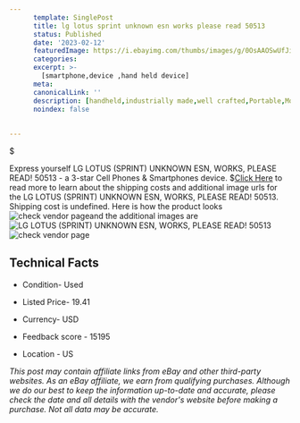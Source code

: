```yaml
---
      template: SinglePost
      title: lg lotus sprint unknown esn works please read 50513
      status: Published
      date: '2023-02-12'
      featuredImage: https://i.ebayimg.com/thumbs/images/g/0OsAAOSwUfJi0alv/s-l225.jpg
      categories: 
      excerpt: >-
        [smartphone,device ,hand held device]
      meta:
      canonicalLink: ''
      description: [handheld,industrially made,well crafted,Portable,Mobile,Compact,Convenient,Lightweight,Maneuverable,Man-portable,Miniature,Carriable,Hand-held,Light,Holdable,Transportable,Mobile device,Pocket-sized,On-the-go,Wireless,Cordless,Compact size,Convenient size, smartphone,device ,hand held device]
      noindex: false
      
        
---
```

$

Express yourself LG LOTUS (SPRINT) UNKNOWN ESN, WORKS, PLEASE READ! 50513 - a 3-star Cell Phones & Smartphones device.
$[Click Here](https://www.ebay.com/itm/175352706280?hash=item28d3d5f4e8%3Ag%3A0OsAAOSwUfJi0alv&mkevt=1&mkcid=1&mkrid=711-53200-19255-0&campid=%253CePNCampaignId%253E&customid=%253CreferenceId%253E&toolid=10049) to read more to learn about the shipping costs and additional image urls for the LG LOTUS (SPRINT) UNKNOWN ESN, WORKS, PLEASE READ! 50513. Shipping cost is undefined. Here is how the product looks ![check vendor page](https://i.ebayimg.com/thumbs/images/g/0OsAAOSwUfJi0alv/s-l225.jpg)and the additional images are![LG LOTUS (SPRINT) UNKNOWN ESN, WORKS, PLEASE READ! 50513](https://i.ebayimg.com/images/g/0OsAAOSwUfJi0alv/s-l1600.jpg)![check vendor page](https://origin-galleryplus.ebayimg.com/ws/web/175352706280_2_0_1/225x225.jpg,https://origin-galleryplus.ebayimg.com/ws/web/175352706280_3_0_1/225x225.jpg,https://origin-galleryplus.ebayimg.com/ws/web/175352706280_4_0_1/225x225.jpg)



 ## Technical Facts 



     
      

 - Condition- Used 


      

 - Listed Price- 19.41 


      

 - Currency- USD 


      

 - Feedback score - 15195 


      

 - Location - US 


      
      

 *_This post may contain affiliate links from eBay and other third-party websites. As an eBay affiliate, we earn from qualifying purchases. Although we do our best to keep the information up-to-date and accurate, please check the date and all details with the vendor's website before making a purchase. Not all data may be accurate._*






